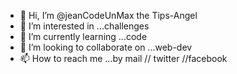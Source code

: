 - 👋 Hi, I’m @jeanCodeUnMax the Tips-Angel
- 👀 I’m interested in ...challenges
- 🌱 I’m currently learning ...code 
- 💞️ I’m looking to collaborate on ...web-dev
- 📫 How to reach me ...by mail // twitter //facebook

<!---
jeanCodeUnMax/jeanCodeUnMax is a ✨ special ✨ repository because its `README.md` (this file) appears on your GitHub profile.
You can click the Preview link to take a look at your changes.
--->
